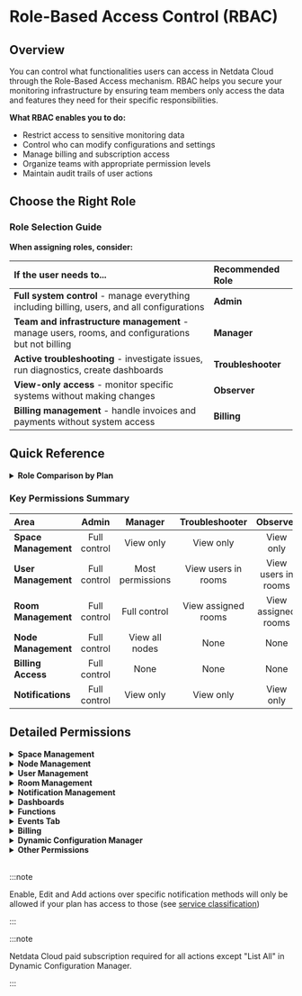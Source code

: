 # Role-Based Access Control (RBAC)

## Overview

You can control what functionalities users can access in Netdata Cloud through the Role-Based Access mechanism. RBAC helps you secure your monitoring infrastructure by ensuring team members only access the data and features they need for their specific responsibilities.

**What RBAC enables you to do:**

- Restrict access to sensitive monitoring data
- Control who can modify configurations and settings
- Manage billing and subscription access
- Organize teams with appropriate permission levels
- Maintain audit trails of user actions

## Choose the Right Role

### Role Selection Guide

**When assigning roles, consider:**

| **If the user needs to...**                                                                      | **Recommended Role** |
|:-------------------------------------------------------------------------------------------------|:---------------------|
| **Full system control** - manage everything including billing, users, and all configurations     | **Admin**            |
| **Team and infrastructure management** - manage users, rooms, and configurations but not billing | **Manager**          |
| **Active troubleshooting** - investigate issues, run diagnostics, create dashboards              | **Troubleshooter**   |
| **View-only access** - monitor specific systems without making changes                           | **Observer**         |
| **Billing management** - handle invoices and payments without system access                      | **Billing**          |

## Quick Reference

<details>
<summary><strong>Role Comparison by Plan</strong></summary><br/>

| **Role**                                                                                                                               |   **Community**    |    **Homelab**     |    **Business**    | **Enterprise On-Prem** |
|:---------------------------------------------------------------------------------------------------------------------------------------|:------------------:|:------------------:|:------------------:|:----------------------:|
| **Admins** can control Spaces, Rooms, Nodes, Users and Billing. They can also access any Room in the Space.                            | :heavy_check_mark: | :heavy_check_mark: | :heavy_check_mark: |   :heavy_check_mark:   |
| **Managers** can manage Rooms and Users. They can access any Room in the Space.                                                        |         -          | :heavy_check_mark: | :heavy_check_mark: |   :heavy_check_mark:   |
| **Troubleshooters** can only use Netdata to troubleshoot, not manage entities. They need to be assigned to Rooms in the Space.         |         -          | :heavy_check_mark: | :heavy_check_mark: |   :heavy_check_mark:   |
| **Observers** can only view data in specific Rooms.<br/> 💡 Ideal for restricting your customer's access to their own dedicated Rooms. |         -          | :heavy_check_mark: | :heavy_check_mark: |   :heavy_check_mark:   |
| **Billing** can handle billing options and invoices.                                                                                   |         -          | :heavy_check_mark: | :heavy_check_mark: |   :heavy_check_mark:   |

</details>

### Key Permissions Summary

| **Area**             |  **Admin**   |   **Manager**    | **Troubleshooter**  |    **Observer**     | **Billing**  |
|:---------------------|:------------:|:----------------:|:-------------------:|:-------------------:|:------------:|
| **Space Management** | Full control |    View only     |      View only      |      View only      |  View only   |
| **User Management**  | Full control | Most permissions | View users in rooms | View users in rooms |     None     |
| **Room Management**  | Full control |   Full control   | View assigned rooms | View assigned rooms |     None     |
| **Node Management**  | Full control |  View all nodes  |        None         |        None         |     None     |
| **Billing Access**   | Full control |       None       |        None         |        None         | Full control |
| **Notifications**    | Full control |    View only     |      View only      |      View only      |     None     |

## Detailed Permissions

<details>
<summary><strong>Space Management</strong></summary><br/>

| **Functionality**          |     **Admin**      |    **Manager**     | **Troubleshooter** |    **Observer**    |    **Billing**     | **Notes** |
|:---------------------------|:------------------:|:------------------:|:------------------:|:------------------:|:------------------:|:----------|
| **See Space**              | :heavy_check_mark: | :heavy_check_mark: | :heavy_check_mark: | :heavy_check_mark: | :heavy_check_mark: |           |
| **Leave Space**            | :heavy_check_mark: | :heavy_check_mark: | :heavy_check_mark: | :heavy_check_mark: | :heavy_check_mark: |           |
| **Delete Space**           | :heavy_check_mark: |         -          |         -          |         -          |         -          |           |
| **Change name**            | :heavy_check_mark: |         -          |         -          |         -          |         -          |           |
| **Change description**     | :heavy_check_mark: |         -          |         -          |         -          |         -          |           |
| **Change slug**            | :heavy_check_mark: |         -          |         -          |         -          |         -          |           |
| **Change preferred nodes** | :heavy_check_mark: |         -          |         -          |         -          |         -          |           |

</details>

<details>
<summary><strong>Node Management</strong></summary><br/>

| **Functionality**                             |     **Admin**      |    **Manager**     | **Troubleshooter** | **Observer** | **Billing** | **Notes** |
|:----------------------------------------------|:------------------:|:------------------:|:------------------:|:------------:|:-----------:|:----------|
| **See all Nodes in Space (_All Nodes_ Room)** | :heavy_check_mark: | :heavy_check_mark: |         -          |      -       |      -      |           |
| **Connect Node to Space**                     | :heavy_check_mark: |         -          |         -          |      -       |      -      |           |
| **Delete Node from Space**                    | :heavy_check_mark: |         -          |         -          |      -       |      -      |           |

</details>

<details>
<summary><strong>User Management</strong></summary><br/>

| **Functionality**                      |     **Admin**      |    **Manager**     | **Troubleshooter** |    **Observer**    | **Billing** | **Notes** |
|:---------------------------------------|:------------------:|:------------------:|:------------------:|:------------------:|:-----------:|:----------|
| **See all Users in Space**             | :heavy_check_mark: | :heavy_check_mark: |         -          |         -          |      -      |           |
| **Invite new User to Space**           | :heavy_check_mark: | :heavy_check_mark: |         -          |         -          |      -      |           |
| **Delete Pending Invitation to Space** | :heavy_check_mark: | :heavy_check_mark: |         -          |         -          |      -      |           |
| **Delete User from Space**             | :heavy_check_mark: | :heavy_check_mark: |         -          |         -          |      -      |           |
| **Appoint Administrators**             | :heavy_check_mark: |         -          |         -          |         -          |      -      |           |
| **Appoint Billing user**               | :heavy_check_mark: |         -          |         -          |         -          |      -      |           |
| **Appoint Managers**                   | :heavy_check_mark: | :heavy_check_mark: |         -          |         -          |      -      |           |
| **Appoint Troubleshooters**            | :heavy_check_mark: | :heavy_check_mark: |         -          |         -          |      -      |           |
| **Appoint Observer**                   | :heavy_check_mark: | :heavy_check_mark: |         -          |         -          |      -      |           |
| **Appoint Member**                     | :heavy_check_mark: |         -          |         -          |         -          |      -      |           |
| **See all Users in a Room**            | :heavy_check_mark: | :heavy_check_mark: | :heavy_check_mark: | :heavy_check_mark: |      -      |           |
| **Invite existing user to Room**       | :heavy_check_mark: | :heavy_check_mark: |         -          |         -          |      -      |           |
| **Remove user from Room**              | :heavy_check_mark: | :heavy_check_mark: |         -          |         -          |      -      |           |

</details>

<details>
<summary><strong>Room Management</strong></summary><br/>

| **Functionality**                |     **Admin**      |    **Manager**     | **Troubleshooter** |    **Observer**    | **Billing** | **Notes** |
|:---------------------------------|:------------------:|:------------------:|:------------------:|:------------------:|:-----------:|:----------|
| **See all Rooms in a Space**     | :heavy_check_mark: | :heavy_check_mark: |         -          |         -          |      -      |           |
| **Join any Room in a Space**     | :heavy_check_mark: | :heavy_check_mark: |         -          |         -          |      -      |           |
| **Leave Room**                   | :heavy_check_mark: | :heavy_check_mark: | :heavy_check_mark: | :heavy_check_mark: |      -      |           |
| **Create a new Room in a Space** | :heavy_check_mark: | :heavy_check_mark: |         -          |         -          |      -      |           |
| **Delete Room**                  | :heavy_check_mark: | :heavy_check_mark: |         -          |         -          |      -      |           |
| **Change Room name**             | :heavy_check_mark: | :heavy_check_mark: |         -          |         -          |      -      |           |
| **Change Room description**      | :heavy_check_mark: | :heavy_check_mark: |         -          |         -          |      -      |           |
| **Add existing Nodes to Room**   | :heavy_check_mark: | :heavy_check_mark: |         -          |         -          |      -      |           |
| **Remove Nodes from Room**       | :heavy_check_mark: | :heavy_check_mark: |         -          |         -          |      -      |           |

</details>

<details>
<summary><strong>Notification Management</strong></summary><br/>

| **Functionality**                                                             |     **Admin**      |    **Manager**     | **Troubleshooter** |    **Observer**    |    **Billing**     | **Notes**                                                                                                                                                                                                                        |
|:------------------------------------------------------------------------------|:------------------:|:------------------:|:------------------:|:------------------:|:------------------:|:---------------------------------------------------------------------------------------------------------------------------------------------------------------------------------------------------------------------------------|
| **See all configured notifications on a Space**                               | :heavy_check_mark: | :heavy_check_mark: | :heavy_check_mark: | :heavy_check_mark: |         -          |                                                                                                                                                                                                                                  |
| **Add new configuration**                                                     | :heavy_check_mark: |         -          |         -          |         -          |         -          |                                                                                                                                                                                                                                  |
| **Enable/Disable configuration**                                              | :heavy_check_mark: |         -          |         -          |         -          |         -          |                                                                                                                                                                                                                                  |
| **Edit configuration**                                                        | :heavy_check_mark: |         -          |         -          |         -          |         -          | Some exceptions apply depending on [service level](/docs/alerts-and-notifications/notifications/centralized-cloud-notifications/manage-notification-methods.md#available-actions-per-notification-method-based-on-service-level) |
| **Delete configuration**                                                      | :heavy_check_mark: |         -          |         -          |         -          |         -          |                                                                                                                                                                                                                                  |
| **Edit personal level notification settings**                                 | :heavy_check_mark: | :heavy_check_mark: | :heavy_check_mark: | :heavy_check_mark: | :heavy_check_mark: | [Manage user notification settings](/docs/alerts-and-notifications/notifications/centralized-cloud-notifications/manage-notification-methods.md#manage-user-notification-settings)                                               |
| **See Space Alert notification silencing rules**                              | :heavy_check_mark: | :heavy_check_mark: | :heavy_check_mark: |         -          |         -          |                                                                                                                                                                                                                                  |
| **Add new Space Alert notification silencing rule**                           | :heavy_check_mark: | :heavy_check_mark: |         -          |         -          |         -          |                                                                                                                                                                                                                                  |
| **Enable/Disable Space Alert notification silencing rule**                    | :heavy_check_mark: | :heavy_check_mark: |         -          |         -          |         -          |                                                                                                                                                                                                                                  |
| **Edit Space Alert notification silencing rule**                              | :heavy_check_mark: | :heavy_check_mark: |         -          |         -          |         -          |                                                                                                                                                                                                                                  |
| **Delete Space Alert notification silencing rule**                            | :heavy_check_mark: | :heavy_check_mark: |         -          |         -          |         -          |                                                                                                                                                                                                                                  |
| **See, add, edit or delete personal level Alert notification silencing rule** | :heavy_check_mark: | :heavy_check_mark: | :heavy_check_mark: | :heavy_check_mark: |         -          |                                                                                                                                                                                                                                  |

</details>

<details>
<summary><strong>Dashboards</strong></summary><br/>

| **Functionality**                |     **Admin**      |    **Manager**     | **Troubleshooter** |    **Observer**    | **Billing** | **Notes** |
|:---------------------------------|:------------------:|:------------------:|:------------------:|:------------------:|:-----------:|:----------|
| **See all dashboards in Room**   | :heavy_check_mark: | :heavy_check_mark: | :heavy_check_mark: | :heavy_check_mark: |      -      |           |
| **Add new dashboard to Room**    | :heavy_check_mark: | :heavy_check_mark: | :heavy_check_mark: | :heavy_check_mark: |      -      |           |
| **Edit any dashboard in Room**   | :heavy_check_mark: | :heavy_check_mark: | :heavy_check_mark: |         -          |      -      |           |
| **Edit own dashboard in Room**   | :heavy_check_mark: | :heavy_check_mark: | :heavy_check_mark: | :heavy_check_mark: |      -      |           |
| **Delete any dashboard in Room** | :heavy_check_mark: | :heavy_check_mark: | :heavy_check_mark: |         -          |      -      |           |
| **Delete own dashboard in Room** | :heavy_check_mark: | :heavy_check_mark: | :heavy_check_mark: | :heavy_check_mark: |      -      |           |

</details>

<details>
<summary><strong>Functions</strong></summary><br/>

| **Functionality**                  |     **Admin**      |    **Manager**     | **Troubleshooter** |    **Observer**    | **Billing** | **Notes** |
|:-----------------------------------|:------------------:|:------------------:|:------------------:|:------------------:|:-----------:|:----------|
| **See all functions in Room**      | :heavy_check_mark: | :heavy_check_mark: | :heavy_check_mark: | :heavy_check_mark: |      -      |           |
| **Run any function in Room**       | :heavy_check_mark: | :heavy_check_mark: |         -          |         -          |      -      |           |
| **Run read-only function in Room** | :heavy_check_mark: | :heavy_check_mark: | :heavy_check_mark: | :heavy_check_mark: |      -      |           |
| **Run sensitive function in Room** | :heavy_check_mark: | :heavy_check_mark: |         -          |         -          |      -      |           |

</details>

<details>
<summary><strong>Events Tab</strong></summary><br/>

| **Functionality**                |     **Admin**      |    **Manager**     | **Troubleshooter** |    **Observer**    | **Billing** | **Notes** |
|:---------------------------------|:------------------:|:------------------:|:------------------:|:------------------:|:-----------:|:----------|
| **See Alert or Topology events** | :heavy_check_mark: | :heavy_check_mark: | :heavy_check_mark: | :heavy_check_mark: |      -      |           |
| **See Auditing events**          | :heavy_check_mark: | :heavy_check_mark: | :heavy_check_mark: | :heavy_check_mark: |      -      |           |

</details>

<details>
<summary><strong>Billing</strong></summary><br/>

| **Functionality**              |     **Admin**      | **Manager** | **Troubleshooter** | **Observer** |    **Billing**     | **Notes**                                                       |
|:-------------------------------|:------------------:|:-----------:|:------------------:|:------------:|:------------------:|:----------------------------------------------------------------|
| **See Plan & Billing details** | :heavy_check_mark: |      -      |         -          |      -       | :heavy_check_mark: | Current plan and usage figures                                  |
| **Update plans**               | :heavy_check_mark: |      -      |         -          |      -       |         -          | This includes cancelling current plan (going to Community plan) |
| **See invoices**               | :heavy_check_mark: |      -      |         -          |      -       | :heavy_check_mark: |                                                                 |
| **Manage payment methods**     | :heavy_check_mark: |      -      |         -          |      -       | :heavy_check_mark: |                                                                 |
| **Update billing email**       | :heavy_check_mark: |      -      |         -          |      -       | :heavy_check_mark: |                                                                 |

</details>

<details>
<summary><strong>Dynamic Configuration Manager</strong></summary><br/>

| **Functionality**                         |     **Admin**      |    **Manager**     | **Troubleshooter** |    **Observer**    |    **Billing**     | **Notes** |
|:------------------------------------------|:------------------:|:------------------:|:------------------:|:------------------:|:------------------:|:----------|
| **List All (see all configurable items)** | :heavy_check_mark: | :heavy_check_mark: | :heavy_check_mark: | :heavy_check_mark: | :heavy_check_mark: |           |
| **Enable/Disable**                        | :heavy_check_mark: | :heavy_check_mark: |         -          |         -          |         -          |           |
| **Add**                                   | :heavy_check_mark: | :heavy_check_mark: |         -          |         -          |         -          |           |
| **Update**                                | :heavy_check_mark: | :heavy_check_mark: |         -          |         -          |         -          |           |
| **Remove**                                | :heavy_check_mark: | :heavy_check_mark: |         -          |         -          |         -          |           |
| **Test**                                  | :heavy_check_mark: | :heavy_check_mark: |         -          |         -          |         -          |           |
| **View**                                  | :heavy_check_mark: | :heavy_check_mark: |         -          |         -          |         -          |           |
| **View File Format**                      | :heavy_check_mark: | :heavy_check_mark: |         -          |         -          |         -          |           |

</details>

<details>
<summary><strong>Other Permissions</strong></summary><br/>

| **Functionality**              |     **Admin**      |    **Manager**     | **Troubleshooter** |    **Observer**    | **Billing** | **Notes** |
|:-------------------------------|:------------------:|:------------------:|:------------------:|:------------------:|:-----------:|:----------|
| **See Bookmarks in Space**     | :heavy_check_mark: | :heavy_check_mark: | :heavy_check_mark: | :heavy_check_mark: |      -      |           |
| **Add Bookmark to Space**      | :heavy_check_mark: | :heavy_check_mark: | :heavy_check_mark: |         -          |      -      |           |
| **Delete Bookmark from Space** | :heavy_check_mark: | :heavy_check_mark: | :heavy_check_mark: |         -          |      -      |           |
| **See Visited Nodes**          | :heavy_check_mark: | :heavy_check_mark: | :heavy_check_mark: | :heavy_check_mark: |      -      |           |
| **Update Visited Nodes**       | :heavy_check_mark: | :heavy_check_mark: | :heavy_check_mark: | :heavy_check_mark: |      -      |           |

</details><br/>

:::note

Enable, Edit and Add actions over specific notification methods will only be allowed if your plan has access to those (see [service classification](/docs/alerts-and-notifications/notifications/centralized-cloud-notifications/centralized-cloud-notifications-reference.md#service-classification))

:::

:::note

Netdata Cloud paid subscription required for all actions except "List All" in Dynamic Configuration Manager.

:::
